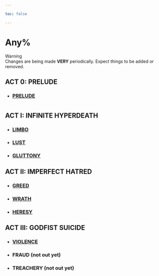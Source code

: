 ```yaml
---

toc: false

---
```


# Any%
<div class="warning">
    <div class="warning-header">
        <i class="fa-solid fa-triangle-exclamation"></i>
        Warning
    </div>
    Changes are being made <b>VERY</b> periodically. Expect things to be added or removed.
</div>

## ACT 0: PRELUDE
- ### [PRELUDE](/any/0-prelude/)

<p style="font-size: 1.75px; color: #4d4d4d00; margin: -3px;">
    <i>bro are you serious why is this 1 fucking layer 🙏😭</i>
</p>

## ACT I: INFINITE HYPERDEATH
- ### [LIMBO](/any/1-limbo/)

- ### [LUST](/any/2-lust/)

- ### [GLUTTONY](/any/3-gluttony/)

## ACT II: IMPERFECT HATRED
- ### [GREED](/any/4-greed/)

- ### [WRATH](/any/5-wrath/)

- ### [HERESY](/any/6-heresy/)

## ACT III: GODFIST SUICIDE
- ### [VIOLENCE](/any/7-violence/)

- ### FRAUD (not out yet)

- ### TREACHERY (not out yet)